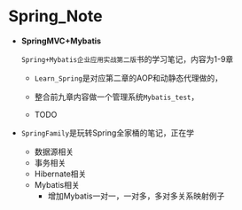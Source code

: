 # Spring_Note
- **SpringMVC+Mybatis**

  `Spring+Mybatis企业应用实战第二版`书的学习笔记，内容为1-9章

  - `Learn_Spring`是对应第二章的AOP和动静态代理做的，

  - 整合前九章内容做一个管理系统`Mybatis_test`，
  - TODO

- `SpringFamily`是玩转Spring全家桶的笔记，正在学

  - 数据源相关
  - 事务相关
  - Hibernate相关
  - Mybatis相关
    - 增加Mybatis一对一，一对多，多对多关系映射例子
